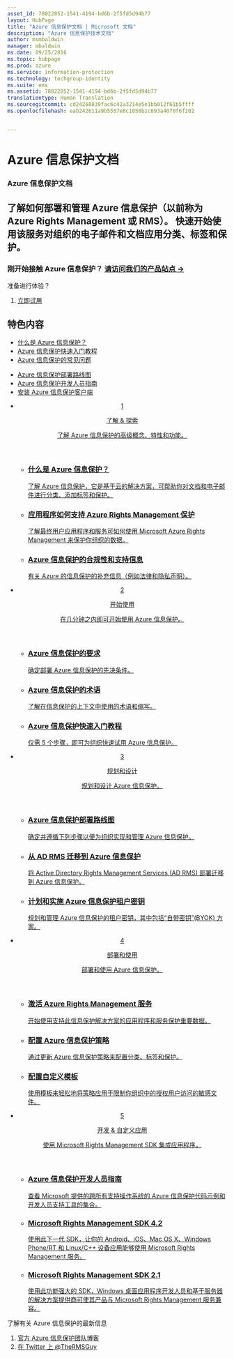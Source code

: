 ```yaml
---
asset_id: 78022852-1541-4194-bd6b-2f5fd5d94b77
layout: HubPage
title: "Azure 信息保护文档 | Microsoft 文档"
description: "Azure 信息保护技术文档"
author: msmbaldwin
manager: mbaldwin
ms.date: 09/25/2016
ms.topic: hubpage
ms.prod: azure
ms.service: information-protection
ms.technology: techgroup-identity
ms.suite: ems
ms.assetid: 78022852-1541-4194-bd6b-2f5fd5d94b77
translationtype: Human Translation
ms.sourcegitcommit: cd24268839fac6c42a3214e5e1bb012f61b5ffff
ms.openlocfilehash: eab242611a9b5557e8c1056b1c093a4070f6f202


---
```

# Azure 信息保护文档
<article id="main">
    <section id="hero-content">
      <h1>Azure 信息保护文档</h1>
      <h2>了解如何部署和管理 Azure 信息保护（以前称为 Azure Rights Management 或 RMS）。 快速开始使用该服务对组织的电子邮件和文档应用分类、标签和保护。</h2>
      <h3>刚开始接触 Azure 信息保护？ <a href="https://www.microsoft.com/en-us/cloud-platform/azure-information-protection" target="_blank">请访问我们的产品站点 &rarr;</a></h3>
    </section>
    <aside class="alert section-border">
        <p>准备进行体验？</p>
        <ol class="action-list">
            <li><a href="https://portal.office.com/Signup?&OfferId=A43415D3-404C-4df3-B31B-AAD28118A778&dl=INFORMATIONPROTECTION&ali=1#0" target="_blank" class="button-bordered button-translucent">立即试用</a></li>
        </ol>
    </aside>
    <section id="featured" class="container">
      <h2 class="section-heading"><span class="icon icon-warning"></span> 特色内容</h2>
      <div class="features row">
        <ul class="column column-half">
          <li><a href="./understand-explore/what-is-information-protection.md">什么是 Azure 信息保护？</a></li>
          <li><a href="./get-started/infoprotect-quick-start-tutorial.md">Azure 信息保护快速入门教程</a></li>
          <li><a href="./get-started/faqs.md">Azure 信息保护的常见问题</a></li>
        </ul>
        <ul class="column column-half">
          <li><a href="./plan-design/deployment-roadmap.md">Azure 信息保护部署路线图</a></li>
          <li><a href="./develop/developers-guide.md">Azure 信息保护开发人员指南</a></li>
          <li><a href="./rms-client/info-protect-client.md">安装 Azure 信息保护客户端</a></li>
        </ul>
      </div>
    </section>
    <div id="journeys">
      <section class="container">
        <ul class="journeys-list">
          <li class="journey-step">
            <header class="journey-step-header row">
              <a href="./understand-explore/azure-rights-management.md">
                <div class="title column-third">
                  <span class="step-number">1</span>
                  <p>了解 &amp; 探索</p>
                </div>
                <p class="description column-two-thirds">了解 Azure 信息保护的高级概念、特性和功能。</p>
              </a>
            </header>
            <section class="journey-step-elements content">
              <ul class="row">
                <li class="column-third">
                  <a href="./understand-explore/what-is-information-protection.md">
                    <h3>什么是 Azure 信息保护？</h3>
                    <p>了解 Azure 信息保护，它是基于云的解决方案，可帮助你对文档和电子邮件进行分类、添加标签和保护。</p>
                  </a>
                </li>
                <li class="column-third">
                  <a href="./understand-explore/applications-support.md">
                    <h3>应用程序如何支持 Azure Rights Management 保护</h3>
                    <p>了解最终用户应用程序和服务可如何使用 Microsoft Azure Rights Management 来保护你组织的数据。</p>
                  </a>
                </li>
                <li class="column-third">
                  <a href="./understand-explore/compliance.md">
                    <h3>Azure 信息保护的合规性和支持信息</h3>
                    <p>有关 Azure 的信息保护的补充信息（例如法律和隐私声明）。</p>
                  </a>
                </li>
              </ul>
            </section>
          </li>
          <li class="journey-step">
            <header class="journey-step-header row">
              <a href="./get-started/requirements-azure-rms.md">
                <div class="title column-third">
                  <span class="step-number">2</span>
                  <p>开始使用</p>
                </div>
                <p class="description column-two-thirds">在几分钟之内即可开始使用 Azure 信息保护。</p>
              </a>
            </header>
            <section class="journey-step-elements content">
              <ul class="row">
                <li class="column-third">
                  <a href="./get-started/requirements-azure-rms.md">
                    <h3>Azure 信息保护的要求</h3>
                    <p>确定部署 Azure 信息保护的先决条件。</p>
                  </a>
                </li>
                <li class="column-third">
                  <a href="./get-started/terminology.md">
                    <h3>Azure 信息保护的术语</h3>
                    <p>了解在信息保护的上下文中使用的术语和缩写。</p>
                  </a>
                </li>
                <li class="column-third">
                  <a href="./get-started/quick-start-tutorial.md">
                    <h3>Azure 信息保护快速入门教程</h3>
                    <p>仅需 5 个步骤，即可为组织快速试用 Azure 信息保护。</p>
                  </a>
                </li>
              </ul>
            </section>
          </li>
          <li class="journey-step">
            <header class="journey-step-header row">
              <a href="./plan-design/deployment-roadmap.md">
                <div class="title column-third">
                  <span class="step-number"> 3</span>
                  <p>规划和设计</p>
                </div>
                <p class="description column-two-thirds">规划和设计 Azure 信息保护。</p>
              </a>
            </header>
            <section class="journey-step-elements content">
              <ul class="row">
                <li class="column-third">
                  <a href="./plan-design/deployment-roadmap.md">
                    <h3>Azure 信息保护部署路线图</h3>
                    <p>确定并遵循下列步骤以便为组织实现和管理 Azure 信息保护。</p>
                  </a>
                </li>
                <li class="column-third">
                  <a href="./plan-design/migrate-from-ad-rms-to-azure-rms.md">
                    <h3>从 AD RMS 迁移到 Azure 信息保护</h3>
                    <p>将 Active Directory Rights Management Services (AD RMS) 部署迁移到 Azure 信息保护。</p>
                  </a>
                </li>
                <li class="column-third">
                  <a href="./plan-design/plan-implement-tenant-key.md">
                    <h3>计划和实施 Azure 信息保护租户密钥</h3>
                    <p>规划和管理 Azure 信息保护的租户密钥，其中包括“自带密钥”(BYOK) 方案。</p>
                  </a>
                </li>
              </ul>
            </section>
          </li>
          <li class="journey-step">
            <header class="journey-step-header row">
              <a href="./deploy-use/activate-service.md">
                <div class="title column-third">
                  <span class="step-number"> 4</span>
                  <p>部署和使用</p>
                </div>
                <p class="description column-two-thirds">部署和使用 Azure 信息保护。</p>
              </a>
            </header>
            <section class="journey-step-elements content">
              <ul class="row">
                 <li class="column-third">
                 <a href="./deploy-use/activate-service.md">
                    <h3>激活 Azure Rights Management 服务</h3>
                    <p>开始使用支持此信息保护解决方案的应用程序和服务保护重要数据。</p>
                  </a>
                </li>
                <li class="column-third">
                  <a href="./deploy-use/configure-applications.md">
                    <h3>配置 Azure 信息保护策略</h3>
                    <p>通过更新 Azure 信息保护策略来配置分类、标签和保护。</p>
                </li>
                <li class="column-third">
                  <a href="./deploy-use/configure-custom-templates.md">
                    <h3>配置自定义模板</h3>
                    <p>使用模板来轻松地将策略应用于限制你组织中的授权用户访问的敏感文件。</p>
                 </a>
                 </a>
                </li>
              </ul>
            </section>
          </li>
          <li class="journey-step">
            <header class="journey-step-header row">
              <a href="./develop/developers-guide.md">
                <div class="title column-third">
                  <span class="step-number"> 5</span>
                  <p>开发 &amp; 自定义应用</p>
                </div>
                <p class="description column-two-thirds">使用 Microsoft Rights Management SDK 集成应用程序。</p>
              </a>
            </header>
            <section class="journey-step-elements content">
              <ul class="row">
                <li class="column-third">
                  <a href="./develop/developers-guide.md">
                    <h3>Azure 信息保护开发人员指南</h3>
                    <p>查看 Microsoft 提供的跨所有支持操作系统的 Azure 信息保护代码示例和开发人员支持工具的集合。</p>
                  </a>
                </li>
                <li class="column-third">
                  <a href="./develop/active-directory-rights-management-services-multi-platform-thin-client-sdk-portal.md">
                    <h3>Microsoft Rights Management SDK 4.2</h3>
                    <p>使用此下一代 SDK，让你的 Android、iOS、Mac OS X、Windows Phone/RT 和 Linux/C++ 设备应用能够使用 Microsoft Rights Management 服务。</p>
                  </a>
                </li>
                <li class="column-third">
                  <a href="./develop/microsoft-information-protection-and-control-client-portal.md">
                    <h3>Microsoft Rights Management SDK 2.1</h3>
                    <p>使用此功能强大的 SDK，Windows 桌面应用程序开发人员和基于服务器的解决方案提供商可使其产品与 Microsoft Rights Management 服务兼容。</p>
                  </a>
                </li>
              </ul>
            </section>
         </ul>
      </section>
    </div>
    <aside class="alert alert-social">
      <p>了解有关 Azure 信息保护的最新信息 <ol class="action-list">
        <li><a href="http://blogs.technet.com/b/rms/" target="_blank" class="button-bordered button-translucent">官方 Azure 信息保护团队博客</a></li>
        <li><a href="https://twitter.com/TheRMSGuy" target="_blank" class="button-bordered button-translucent">在 Twitter 上 @TheRMSGuy</a></li>
      </ol>
    </aside>
</article>



<!--HONumber=Oct16_HO1-->


